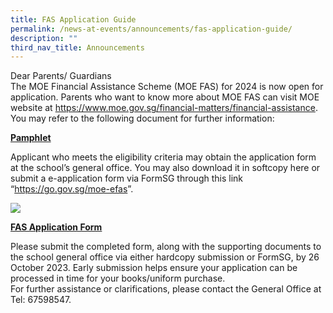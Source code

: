 ```yaml
---
title: FAS Application Guide
permalink: /news-at-events/announcements/fas-application-guide/
description: ""
third_nav_title: Announcements
---
```

<p>Dear Parents/ Guardians<br>The MOE Financial Assistance Scheme (MOE FAS) for 2024 is now open for application. Parents who want to know more about MOE FAS can visit MOE website at&nbsp;<a href="https://www.moe.gov.sg/financial-matters/financial-assistance" target="_blank" rel="noopener">https://www.moe.gov.sg/financial-matters/financial-assistance</a>. You may refer to the following document for further information:</p>

<p><strong><a href="/files/MOE_FAS_Pamphlet_2022.pdf" target="_blank" rel="noopener noreferrer" data-icon="" data-fallback="Find out more">Pamphlet</a></strong></p>
<p>Applicant who meets the eligibility criteria may obtain the application form at the school’s general office. You may also download it in softcopy here or submit a e-application form via FormSG through this link “<a href="https://go.gov.sg/moe-efas" target="_blank" rel="noopener">https://go.gov.sg/moe-efas</a>”.&nbsp;</p>
<img width="”100”" height="”100”" src="”(/images/FAS/fasqr2024.jpg)&quot;alt=”Image”">

<p><strong><a href="/files/MOE%20FAS%20Application%20Form%20Sep%2021.pdf" target="_blank" rel="noopener noreferrer" data-icon="" data-fallback="Find out more">FAS Application Form</a></strong></p>
<p>Please submit the completed form, along with the supporting documents to the school general office via either hardcopy submission or FormSG, by 26 October 2023. Early submission helps ensure your application can be processed in time for your books/uniform purchase.<br>For further assistance or clarifications, please contact the General Office at Tel: 67598547.</p>